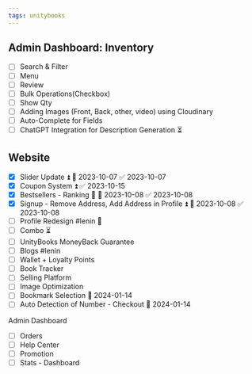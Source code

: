 ```yaml
---
tags: unitybooks
---
```


## Admin Dashboard: Inventory

* [ ] Search & Filter
* [ ] Menu
* [ ] Review
* [ ] Bulk Operations(Checkbox)
* [ ] Show Qty
* [ ] Adding Images (Front, Back, other, video) using Cloudinary
* [ ] Auto-Complete for Fields
* [ ] ChatGPT Integration for Description Generation ⏳

## Website

* [x] Slider Update ⏫ 📅 2023-10-07 ✅ 2023-10-07
* [x] Coupon System ⏫ ✅ 2023-10-15
* [x] Bestsellers - Ranking 🔼 📅 2023-10-08 ✅ 2023-10-08
* [x] Signup - Remove Address, Add Address in Profile ⏫ 📅 2023-10-08 ✅ 2023-10-08
* [ ] Profile Redesign #lenin 🔼
* [ ] Combo ⏳ 
* [ ] UnityBooks MoneyBack Guarantee
* [ ] Blogs #lenin
* [ ] Wallet + Loyalty Points
* [ ] Book Tracker
* [ ] Selling Platform
* [ ] Image Optimization
* [ ] Bookmark Selection 📅 2024-01-14 
* [ ] Auto Detection of Number - Checkout 📅 2024-01-14 

Admin Dashboard 

* [ ] Orders
* [ ] Help Center
* [ ] Promotion
* [ ] Stats - Dashboard
